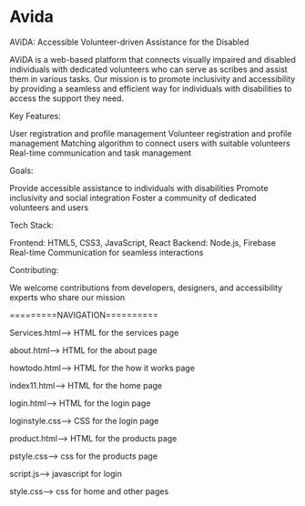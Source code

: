 # Avida
AViDA: Accessible Volunteer-driven Assistance for the Disabled

AViDA is a web-based platform that connects visually impaired and disabled individuals with dedicated volunteers who can serve as scribes and assist them in various tasks. Our mission is to promote inclusivity and accessibility by providing a seamless and efficient way for individuals with disabilities to access the support they need.

Key Features:

User registration and profile management
Volunteer registration and profile management
Matching algorithm to connect users with suitable volunteers
Real-time communication and task management

Goals:

Provide accessible assistance to individuals with disabilities
Promote inclusivity and social integration
Foster a community of dedicated volunteers and users

Tech Stack:

Frontend: HTML5, CSS3, JavaScript, React
Backend: Node.js, Firebase
Real-time Communication for seamless interactions

Contributing:

We welcome contributions from developers, designers, and accessibility experts who share our mission

=========NAVIGATION==========

Services.html--> HTML for the services page

about.html--> HTML for the about page

howtodo.html--> HTML for the how it works page

index11.html--> HTML for the home page

login.html--> HTML for the login page

loginstyle.css--> CSS for the login page

product.html--> HTML for the products page

pstyle.css--> css for the products page

script.js--> javascript for login

style.css--> css for home and other pages

